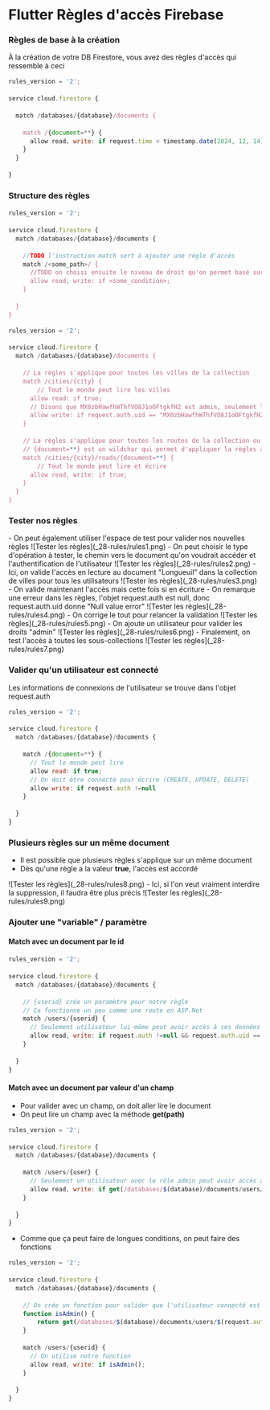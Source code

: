# Flutter Règles d'accès Firebase 

### Règles de base à la création

À la création de votre DB Firestore, vous avez des règles d'accès qui ressemble à ceci
```js title="Version de Test"
rules_version = '2';

service cloud.firestore {

  match /databases/{database}/documents {

    match /{document=**} {
      allow read, write: if request.time < timestamp.date(2024, 12, 14);
    }
  }

}​​​​​​​​
```

### Structure des règles

```js title="Stucture de base"
rules_version = '2';

service cloud.firestore {​​​​​​​​
  match /databases/{​​​​​​​​database}​​​​​​​​/documents {​​​​​​​​

    //TODO l'instruction match sert à ajouter une règle d'accès
    match /<some_path>/ {​​​​​​​​
      //TODO on choisi ensuite le niveau de droit qu'on permet basé sur une condition
      allow read, write: if <some_condition>;
    }​​​​​​​​

  }​​​​​​​​
}​​​​​​​​
```

```js title="Exemple d'utilisation"
rules_version = '2';

service cloud.firestore {
  match /databases/{database}/documents {

    // La règles s'applique pour toutes les villes de la collection
    match /cities/{city} {
    	// Tout le monde peut lire les villes
      allow read: if true;
      // Disons que MX0zbHawfhWThfVO8J1oOFtgkfH2 est admin, seulement l'admin peut modifier les villes
      allow write: if request.auth.uid == "MX0zbHawfhWThfVO8J1oOFtgkfH2"
    }
    
    // La règles s'applique pour toutes les routes de la collection ou de toutes les sous-collections
    // {document=**} est un wildchar qui permet d'appliquer la règles à tous les documents de façon récursive
    match /cities/{city}/roads/{document=**} {
    	// Tout le monde peut lire et écrire
      allow read, write: if true;
    }
  }
}
```

### Tester nos règles

<Row>
  - On peut également utiliser l'espace de test pour valider nos nouvelles règles
  <Column size="12">
    ![Tester les règles](_28-rules/rules1.png)
  </Column>
  - On peut choisir le type d'opération à tester, le chemin vers le document qu'on voudrait accéder et l'authentification de l'utilisateur
  <Column size="12">
    ![Tester les règles](_28-rules/rules2.png)
  </Column>
  - Ici, on valide l'accès en lecture au document "Longueuil" dans la collection de villes pour tous les utilisateurs
  <Column size="12">
    ![Tester les règles](_28-rules/rules3.png)
  </Column>
  - On valide maintenant l'accès mais cette fois si en écriture
  - On remarque une erreur dans les règles, l'objet request.auth est null, donc request.auth.uid donne "Null value error"
  <Column size="12">
    ![Tester les règles](_28-rules/rules4.png)
  </Column>
  - On corrige le tout pour relancer la validation
  <Column size="12">
    ![Tester les règles](_28-rules/rules5.png)
  </Column>
  - On ajoute un utilisateur pour valider les droits "admin"
  <Column size="12">
    ![Tester les règles](_28-rules/rules6.png)
  </Column>
  - Finalement, on test l'accès à toutes les sous-collections
  <Column size="12">
    ![Tester les règles](_28-rules/rules7.png)
  </Column>
  
</Row>

### Valider qu'un utilisateur est connecté

Les informations de connexions de l'utilisateur se trouve dans l'objet request.auth

```js title="Permettre la lecture à tous mais l'écriture seulement aux utilisateurs connectés"
rules_version = '2';

service cloud.firestore {​​​​​​​​
  match /databases/{​​​​​​​​database}​​​​​​​​/documents {​​​​​​​​

    match /{document=**} {
      // Tout le monde peut lire
      allow read: if true;
      // On doit être connecté pour écrire (CREATE, UPDATE, DELETE)
      allow write: if request.auth !=null
    }

  }​​​​​​​​
}​​​​​​​​
```


### Plusieurs règles sur un même document

- Il est possible que plusieurs règles s'applique sur un même document
- Dès qu'une règle a la valeur **true**, l'accès est accordé
<Column size="12">
  ![Tester les règles](_28-rules/rules8.png)
</Column>
- Ici, si l'on veut vraiment interdire la suppression, il faudra être plus précis
<Column size="12">
  ![Tester les règles](_28-rules/rules9.png)
</Column>


### Ajouter une "variable" / paramètre

#### Match avec un document par le id

```js title="Utiliser un paramètre dans la route"
rules_version = '2';

service cloud.firestore {​​​​​​​​
  match /databases/{​​​​​​​​database}​​​​​​​​/documents {​​​​​​​​

    // {userid} crée un paramètre pour notre règle
    // Ça fonctionne un peu comme une route en ASP.Net
    match /users/{userid} {
      // Seulement utilisateur lui-même peut avoir accès à ses données
      allow read, write: if request.auth !=null && request.auth.uid == userid
    }

  }​​​​​​​​
}​​​​​​​​
```

#### Match avec un document par valeur d'un champ

- Pour valider avec un champ, on doit aller lire le document
- On peut lire un champ avec la méthode **get(path)**

```js title="Récupérer un document"
rules_version = '2';

service cloud.firestore {​​​​​​​​
  match /databases/{​​​​​​​​database}​​​​​​​​/documents {​​​​​​​​

    match /users/{user} {
      // Seulement un utilisateur avec le rôle admin peut avoir accès aux utilisateurs
      allow read, write: if get(/databases/$(database)/documents/users/$(request.auth.uid)).data.role == "admin";
    }

  }​​​​​​​​
}​​​​​​​​
```

- Comme que ça peut faire de longues conditions, on peut faire des fonctions
```js title="Faire des fonctions"
rules_version = '2';

service cloud.firestore {​​​​​​​​
  match /databases/{​​​​​​​​database}​​​​​​​​/documents {​​​​​​​​

    // On crée un fonction pour valider que l'utilisateur connecté est un admin
    function isAdmin() {
    	return get(/databases/$(database)/documents/users/$(request.auth.uid)).data.role == "admin";
    }

    match /users/{userid} {
      // On utilise notre fonction
      allow read, write: if isAdmin();
    }

  }​​​​​​​​
}​​​​​​​​
```